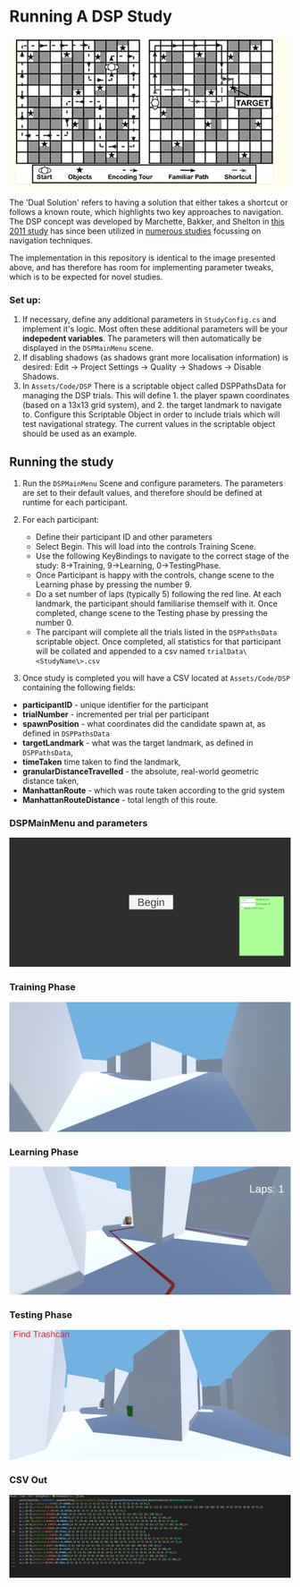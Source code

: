 # Running A DSP Study
![DSP diagram](readme-res/image-6.png)


The 'Dual Solution' refers to having a solution that either takes a shortcut or follows a known route, which highlights two key approaches to navigation. The DSP concept was developed by Marchette, Bakker, and Shelton in [this 2011 study](https://www.ncbi.nlm.nih.gov/pmc/articles/PMC4826051/) has since been utilized in [numerous studies](https://scholar.google.ca/scholar?hl=en&as_sdt=0%2C5&q=%22dual+solution+paradigm%22&btnG=) focussing on navigation techniques.

The implementation in this repository is identical to the image presented above, and has therefore has room for implementing parameter tweaks, which is to be expected for novel studies.

### Set up:
1. If necessary, define any additional parameters in `StudyConfig.cs` and implement it's logic. Most often these additional parameters will be your **indepedent variables**. The parameters will then automatically be displayed in the `DSPMainMenu` scene.
3. If disabling shadows (as shadows grant more localisation information) is desired: Edit -> Project Settings -> Quality -> Shadows -> Disable Shadows.
2. In `Assets/Code/DSP` There is a scriptable object called DSPPathsData for managing the DSP trials. This will define 1. the player spawn coordinates (based on a 13x13 grid system), and 2. the target landmark to navigate to. Configure this Scriptable Object in order to include trials which will test navigational strategy. The current values in the scriptable object should be used as an example.

## Running the study
1. Run the `DSPMainMenu` Scene and configure parameters. The parameters are set to their default values, and therefore should be defined at runtime for each participant. 
2. For each participant:
    - Define their participant ID and other parameters
    - Select Begin. This will load into the controls Training Scene.
    - Use the following KeyBindings to navigate to the correct stage of the study: 8->Training, 9->Learning, 0->TestingPhase.
    - Once Participant is happy with the controls, change scene to the Learning phase by pressing the number 9.
    - Do a set number of laps (typically 5) following the red line. At each landmark, the participant should familiarise themself with it. Once completed, change scene to the Testing phase by pressing the number 0.
    - The parcipant will complete all the trials listed in the `DSPPathsData` scriptable object. Once completed, all statistics for that participant will be collated and appended to a csv named `trialData\<StudyName\>.csv`

3. Once study is completed you will have a CSV located at `Assets/Code/DSP` containing the following fields:
- **participantID** - unique identifier for the participant
- **trialNumber** - incremented per trial per participant
- **spawnPosition** - what coordinates did the candidate spawn at, as defined in `DSPPathsData`
- **targetLandmark** - what was the target landmark, as defined in `DSPPathsData`,
- **timeTaken** time taken to find the landmark,
- **granularDistanceTravelled** - the absolute, real-world geometric distance taken,
- **ManhattanRoute** - which was route taken according to the grid system
- **ManhattanRouteDistance** - total length of this route.

### DSPMainMenu and parameters
![DSP Main Menu](readme-res/image.png)

### Training Phase 
![Training Phase](readme-res/image-1.png)

### Learning Phase
![Learning Phase](readme-res/image-2.png)

### Testing Phase
![Testing Phase](readme-res/image-3.png)

### CSV Out
![CSV Out](readme-res/image-5.png)
